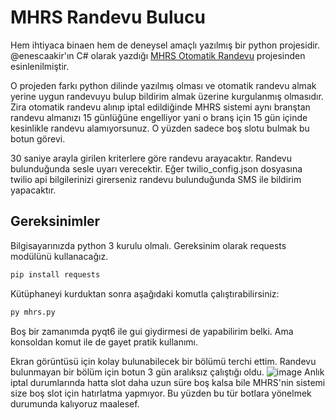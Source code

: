 # MHRS Randevu Bulucu

Hem ihtiyaca binaen hem de deneysel amaçlı yazılmış bir python projesidir. @enescaakir'ın C# olarak yazdığı [MHRS Otomatik Randevu](https://github.com/enescaakir/MHRS-OtomatikRandevu) projesinden esinlenilmiştir.

O projeden farkı python dilinde yazılmış olması ve otomatik randevu almak yerine uygun randevuyu bulup bildirim almak üzerine kurgulanmış olmasıdır. Zira otomatik randevu alınıp iptal edildiğinde MHRS sistemi aynı branştan randevu almanızı 15 günlüğüne engelliyor yani o branş için 15 gün içinde kesinlikle randevu alamıyorsunuz. O yüzden sadece boş slotu bulmak bu botun görevi.

30 saniye arayla girilen kriterlere göre randevu arayacaktır. Randevu bulunduğunda sesle uyarı verecektir. Eğer twilio_config.json dosyasına twilio api bilgilerinizi girerseniz randevu bulunduğunda SMS ile bildirim yapacaktır.

## Gereksinimler

Bilgisayarınızda python 3 kurulu olmalı. Gereksinim olarak requests modülünü kullanacağız.

```bash
pip install requests
```

Kütüphaneyi kurduktan sonra aşağıdaki komutla çalıştırabilirsiniz:

```bash
py mhrs.py
```

Boş bir zamanımda pyqt6 ile gui giydirmesi de yapabilirim belki. Ama konsoldan komut ile de gayet pratik kullanımı.

Ekran görüntüsü için kolay bulunabilecek bir bölümü terchi ettim. Randevu bulunmayan bir bölüm için botun 3 gün aralıksız çalıştığı oldu. 
![image](https://github.com/omergorur/mhrs-randevu-bulucu/assets/102440553/3c1f4142-8947-40d5-b469-11fbcceb92c5)
Anlık iptal durumlarında hatta slot daha uzun süre boş kalsa bile MHRS'nin sistemi size boş slot için hatırlatma yapmıyor. Bu yüzden bu tür botlara yönelmek durumunda kalıyoruz maalesef.
